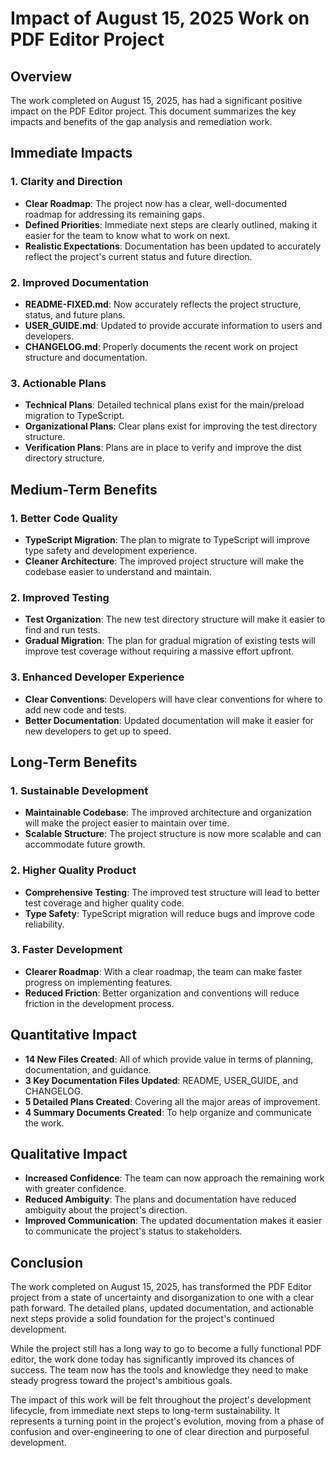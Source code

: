# Impact of August 15, 2025 Work on PDF Editor Project

## Overview

The work completed on August 15, 2025, has had a significant positive impact on the PDF Editor project. This document summarizes the key impacts and benefits of the gap analysis and remediation work.

## Immediate Impacts

### 1. Clarity and Direction

-   **Clear Roadmap**: The project now has a clear, well-documented roadmap for addressing its remaining gaps.
-   **Defined Priorities**: Immediate next steps are clearly outlined, making it easier for the team to know what to work on next.
-   **Realistic Expectations**: Documentation has been updated to accurately reflect the project's current status and future direction.

### 2. Improved Documentation

-   **README-FIXED.md**: Now accurately reflects the project structure, status, and future plans.
-   **USER_GUIDE.md**: Updated to provide accurate information to users and developers.
-   **CHANGELOG.md**: Properly documents the recent work on project structure and documentation.

### 3. Actionable Plans

-   **Technical Plans**: Detailed technical plans exist for the main/preload migration to TypeScript.
-   **Organizational Plans**: Clear plans exist for improving the test directory structure.
-   **Verification Plans**: Plans are in place to verify and improve the dist directory structure.

## Medium-Term Benefits

### 1. Better Code Quality

-   **TypeScript Migration**: The plan to migrate to TypeScript will improve type safety and development experience.
-   **Cleaner Architecture**: The improved project structure will make the codebase easier to understand and maintain.

### 2. Improved Testing

-   **Test Organization**: The new test directory structure will make it easier to find and run tests.
-   **Gradual Migration**: The plan for gradual migration of existing tests will improve test coverage without requiring a massive effort upfront.

### 3. Enhanced Developer Experience

-   **Clear Conventions**: Developers will have clear conventions for where to add new code and tests.
-   **Better Documentation**: Updated documentation will make it easier for new developers to get up to speed.

## Long-Term Benefits

### 1. Sustainable Development

-   **Maintainable Codebase**: The improved architecture and organization will make the project easier to maintain over time.
-   **Scalable Structure**: The project structure is now more scalable and can accommodate future growth.

### 2. Higher Quality Product

-   **Comprehensive Testing**: The improved test structure will lead to better test coverage and higher quality code.
-   **Type Safety**: TypeScript migration will reduce bugs and improve code reliability.

### 3. Faster Development

-   **Clearer Roadmap**: With a clear roadmap, the team can make faster progress on implementing features.
-   **Reduced Friction**: Better organization and conventions will reduce friction in the development process.

## Quantitative Impact

-   **14 New Files Created**: All of which provide value in terms of planning, documentation, and guidance.
-   **3 Key Documentation Files Updated**: README, USER_GUIDE, and CHANGELOG.
-   **5 Detailed Plans Created**: Covering all the major areas of improvement.
-   **4 Summary Documents Created**: To help organize and communicate the work.

## Qualitative Impact

-   **Increased Confidence**: The team can now approach the remaining work with greater confidence.
-   **Reduced Ambiguity**: The plans and documentation have reduced ambiguity about the project's direction.
-   **Improved Communication**: The updated documentation makes it easier to communicate the project's status to stakeholders.

## Conclusion

The work completed on August 15, 2025, has transformed the PDF Editor project from a state of uncertainty and disorganization to one with a clear path forward. The detailed plans, updated documentation, and actionable next steps provide a solid foundation for the project's continued development.

While the project still has a long way to go to become a fully functional PDF editor, the work done today has significantly improved its chances of success. The team now has the tools and knowledge they need to make steady progress toward the project's ambitious goals.

The impact of this work will be felt throughout the project's development lifecycle, from immediate next steps to long-term sustainability. It represents a turning point in the project's evolution, moving from a phase of confusion and over-engineering to one of clear direction and purposeful development.
